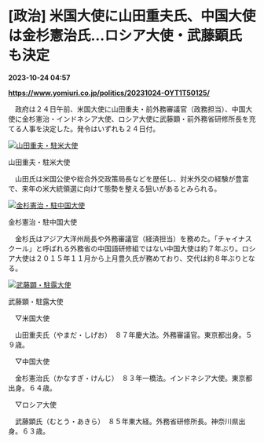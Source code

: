 # [政治] 米国大使に山田重夫氏、中国大使は金杉憲治氏…ロシア大使・武藤顕氏も決定

**2023-10-24 04:57**

**https://www.yomiuri.co.jp/politics/20231024-OYT1T50125/**

　政府は２４日午前、米国大使に山田重夫・前外務審議官（政務担当）、中国大使に金杉憲治・インドネシア大使、ロシア大使に武藤顕・前外務省研修所長を充てる人事を決定した。発令はいずれも２４日付。

[![山田重夫・駐米大使](https://www.yomiuri.co.jp/media/2023/10/20231024-OYT1I50094-1.jpg)](https://www.yomiuri.co.jp/pluralphoto/20231024-OYT1I50094/)

山田重夫・駐米大使

　山田氏は米国公使や総合外交政策局長などを歴任し、対米外交の経験が豊富で、来年の米大統領選に向けて態勢を整える狙いがあるとみられる。

[![金杉憲治・駐中国大使](https://www.yomiuri.co.jp/media/2023/10/20231024-OYT1I50096-1.jpg)](https://www.yomiuri.co.jp/pluralphoto/20231024-OYT1I50096/)

金杉憲治・駐中国大使

　金杉氏はアジア大洋州局長や外務審議官（経済担当）を務めた。「チャイナスクール」と呼ばれる外務省の中国語研修組ではない中国大使は約７年ぶり。ロシア大使は２０１５年１１月から上月豊久氏が務めており、交代は約８年ぶりとなる。

[![武藤顕・駐露大使](https://www.yomiuri.co.jp/media/2023/10/20231024-OYT1I50095-1.jpg)](https://www.yomiuri.co.jp/pluralphoto/20231024-OYT1I50095/)

武藤顕・駐露大使

　▽米国大使

　山田重夫氏（やまだ・しげお）　８７年慶大法。外務審議官。東京都出身。５９歳。

　▽中国大使

　金杉憲治氏（かなすぎ・けんじ）　８３年一橋法。インドネシア大使。東京都出身。６４歳。

　▽ロシア大使

　武藤顕氏（むとう・あきら）　８５年東大経。外務省研修所長。神奈川県出身。６３歳。